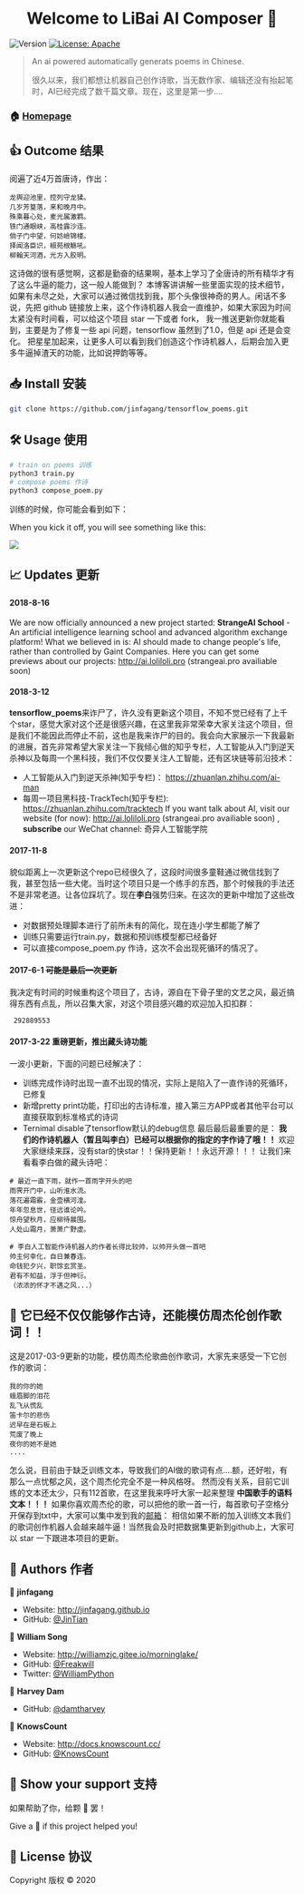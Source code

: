 <h1 align="center">Welcome to LiBai AI Composer 👋</h1>
<p>
  <img alt="Version" src="https://img.shields.io/badge/version-under-blue.svg?cacheSeconds=2592000" />
  <a href="https://github.com/jinfagang/tensorflow_poems/#Copyright" target="_blank">
    <img alt="License: Apache" src="https://img.shields.io/badge/License-Apache-yellow.svg" />
  </a>
</p>

> An ai powered automatically generats poems in Chinese.
>
> 很久以来，我们都想让机器自己创作诗歌，当无数作家、编辑还没有抬起笔时，AI已经完成了数千篇文章。现在，这里是第一步....

### 🏠 [Homepage](https://github.com/jinfagang/tensorflow_poems)

## 👍 Outcome 结果

阅遍了近4万首唐诗，作出：

```
龙舆迎池里，控列守龙猱。
几岁芳篁落，来和晚月中。
殊乘暮心处，麦光属激羁。
铁门通眼峡，高桂露沙连。
倘子门中望，何妨嶮锦楼。
择闻洛臣识，椒苑根觞吼。
柳翰天河酒，光方入胶明。
```

这诗做的很有感觉啊，这都是勤奋的结果啊，基本上学习了全唐诗的所有精华才有了这么牛逼的能力，这一般人能做到？
本博客讲讲解一些里面实现的技术细节，如果有未尽之处，大家可以通过微信找到我，那个头像很神奇的男人。闲话不多说，先把 github 链接放上来，这个作诗机器人我会一直维护，如果大家因为时间太紧没有时间看，可以给这个项目 star 一下或者 fork，
我一推送更新你就能看到，主要是为了修复一些 api 问题，tensorflow 虽然到了1.0，但是 api 还是会变化。
把星星加起来，让更多人可以看到我们创造这个作诗机器人，后期会加入更多牛逼掉渣天的功能，比如说押韵等等。

## 📥 Install 安装

```sh
git clone https://github.com/jinfagang/tensorflow_poems.git
```

## 🛠 Usage 使用

```sh
# train on poems 训练
python3 train.py
# compose poems 作诗
python3 compose_poem.py
```

训练的时候，你可能会看到如下：

When you kick it off, you will see something like this:

![](https://i.loli.net/2018/03/12/5aa5fd903c041.jpeg)

## 📈 Updates 更新

#### 2018-8-16

We are now officially announced a new project started: **StrangeAI School** - An artificial intelligence learning school and advanced algorithm exchange platform! What we believed in is: AI should made to change people's life, rather than controlled by Gaint Companies.
Here you can get some previews about our projects: http://ai.loliloli.pro (strangeai.pro availiable soon)

#### 2018-3-12

**tensorflow_poems**来诈尸了，许久没有更新这个项目，不知不觉已经有了上千个star，感觉大家对这个还是很感兴趣，在这里我非常荣幸大家关注这个项目，但是我们不能因此而停止不前，这也是我来诈尸的目的。我会向大家展示一下我最新的进展，首先非常希望大家关注一下我倾心做的知乎专栏，人工智能从入门到逆天杀神以及每周一个黑科技，我们不仅仅要关注人工智能，还有区块链等前沿技术：

- 人工智能从入门到逆天杀神(知乎专栏)： https://zhuanlan.zhihu.com/ai-man
- 每周一项目黑科技-TrackTech(知乎专栏):  https://zhuanlan.zhihu.com/tracktech
    If you want talk about AI, visit our website (for now):  http://ai.loliloli.pro (strangeai.pro availiable soon)
     , **subscribe** our WeChat channel: 奇异人工智能学院

#### 2017-11-8

貌似距离上一次更新这个repo已经很久了，这段时间很多童鞋通过微信找到了我，甚至包括一些大佬。当时这个项目只是一个练手的东西，那个时候我的手法还不是非常老道。让各位踩坑了。现在**李白**强势归来。在这次的更新中增加了这些改进：

- 对数据预处理脚本进行了前所未有的简化，现在连小学生都能了解了
- 训练只需要运行train.py，数据和预训练模型都已经备好
- 可以直接compose_poem.py 作诗，这次不会出现死循环的情况了。

#### 2017-6-1 ~~可能是最后一次更新~~

我决定有时间的时候重构这个项目了，古诗，源自在下骨子里的文艺之风，最近搞得东西有点乱，所以召集大家，对这个项目感兴趣的欢迎加入扣扣群：

```
 292889553
```


#### 2017-3-22 重磅更新，推出藏头诗功能

一波小更新，下面的问题已经解决了：

* 训练完成作诗时出现一直不出现的情况，实际上是陷入了一直作诗的死循环，已修复
* 新增pretty print功能，打印出的古诗标准，接入第三方APP或者其他平台可以直接获取到标准格式的诗词
* Ternimal disable了tensorflow默认的debug信息
    最后最后最重要的是： **我们的作诗机器人（暂且叫李白）已经可以根据你的指定的字作诗了哦！！**
    欢迎大家继续来踩，没有star的快star！！保持更新！！永远开源！！！
    让我们来看看李白做的藏头诗吧：

```
# 最近一直下雨，就作一首雨字开头的吧
雨霁开门中，山听淮水流。
落花遍霜霰，金壶横河湟。
年年忽息世，径远谁论吟。
惊舟望秋月，应柳待晨围。
人处山霜月，萧萧广野虚。

# 李白人工智能作诗机器人的作者长得比较帅，以帅开头做一首吧
帅主何幸化，自日兼春连。
命钱犯夕兴，职馀玄赏圣。
君有不知益，浮于但神衍。
（浓浓的怀才不遇之风...）
```

## 👊 它已经不仅仅能够作古诗，还能模仿周杰伦创作歌词！！

这是2017-03-9更新的功能，模仿周杰伦歌曲创作歌词，大家先来感受一下它创作的歌词：

```
我的你的她
蛾眉脚的泪花
乱飞从慌乱
笛卡尔的悲伤
迟早在是石板上
荒废了晚上
夜你的她不是她
....
```

怎么说，目前由于缺乏训练文本，导致我们的AI做的歌词有点....额，还好啦，有那么一点忧郁之风，这个周杰伦完全不是一种风格呀。
然而没有关系，目前它训练的文本还太少，只有112首歌，在这里我来呼吁大家一起来整理 **中国歌手的语料文本！！！**
如果你喜欢周杰伦的歌，可以把他的歌一首一行，每首歌句子空格分开保存到txt中，大家可以集中发到我的[邮箱](mailto:jinfagang19@163.com)：
相信如果不断的加入训练文本我们的歌词创作机器人会越来越牛逼！当然我会及时把数据集更新到github上，大家可以 star 一下跟进本项目的更新。

## 👥 Authors 作者

👤 **jinfagang**

* Website: http://jinfagang.github.io
* GitHub: [@JinTian](https://github.com/JinTian)

👤 **William Song**

- Website: http://williamzjc.gitee.io/morninglake/
- GitHub: [@Freakwill](https://github.com/Freakwill)
- Twitter: [@WilliamPython](https://twitter.com/WilliamPython)

👤 **Harvey Dam**

- GitHub: [@damtharvey](https://github.com/damtharvey)

👤 **KnowsCount**

- Website: http://docs.knowscount.cc/
- GitHub: [@KnowsCount](https://github.com/KnowsCount)

## 🎉 Show your support 支持

如果帮助了你，给颗 🌟 罢！

Give a 🌟 if this project helped you!

## 📝 License 协议

Copyright 版权 © 2020 
